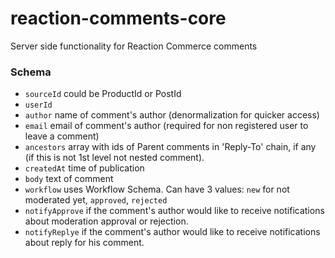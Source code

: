 # reaction-comments-core
Server side functionality for Reaction Commerce comments

### Schema

- `sourceId` could be ProductId or PostId
- `userId`
- `author` name of comment's author (denormalization for quicker access)
- `email` email of comment's author (required for non registered user to leave
 a comment)
- `ancestors` array with ids of Parent comments in 'Reply-To' chain, if any
(if this is not 1st level not nested comment).
- `createdAt` time of publication
- `body` text of comment
- `workflow` uses Workflow Schema. Can have 3 values: `new` for not moderated
yet, `approved`, `rejected`
- `notifyApprove` if the comment's author would like to receive notifications
 about moderation approval or rejection.
- `notifyReplye` if the comment's author would like to receive notifications
 about reply for his comment.
